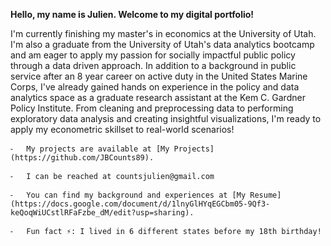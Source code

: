 **Hello, my name is Julien. Welcome to my digital portfolio!**

I'm currently finishing my master's in economics at the University of Utah. I'm also a graduate from the University of Utah's data analytics bootcamp and am eager to apply my passion for socially impactful public policy through a data driven approach. In addition to a background in public service after an 8 year career on active duty in the United States Marine Corps, I've already gained hands on experience in the policy and data analytics space as a graduate research assistant at the Kem C. Gardner Policy Institute. From cleaning and preprocessing data to performing exploratory data analysis and creating insightful visualizations, I'm ready to apply my econometric skillset to real-world scenarios!

	⁃	My projects are available at [My Projects](https://github.com/JBCounts89).

	⁃	I can be reached at countsjulien@gmail.com

	⁃	You can find my background and experiences at [My Resume](https://docs.google.com/document/d/1lnyGlHYqEGCbm05-9Qf3-keQoqWiUCstlRFaFzbe_dM/edit?usp=sharing).

	⁃	Fun fact ⚡: I lived in 6 different states before my 18th birthday!

<!--
**JBCounts89/JBCounts89** is a ✨ _special_ ✨ repository because its `README.md` (this file) appears on your GitHub profile.

Here are some ideas to get you started:

- 🔭 I’m currently working on ...
- 🌱 I’m currently learning ...
- 👯 I’m looking to collaborate on ...
- 🤔 I’m looking for help with ...
- 💬 Ask me about ...
- 📫 How to reach me: ...
- 😄 Pronouns: ...
- ⚡ Fun fact: ...
-->
